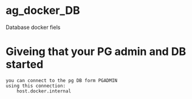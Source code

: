 # ag_docker_DB
 Database docker fiels

# Giveing that your PG admin and DB started 

    you can connect to the pg DB form PGADMIN 
    using this connection:
        host.docker.internal